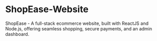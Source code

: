 # ShopEase-Website
ShopEase - A full-stack ecommerce website, built with ReactJS and Node.js, offering seamless shopping, secure payments, and an admin dashboard.
